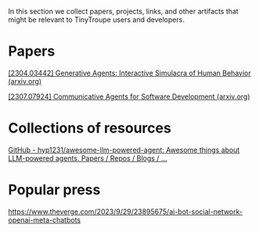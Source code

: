 In this section we collect papers, projects, links, and other artifacts that might be relevant to TinyTroupe users and developers. 


# Papers 

[[2304.03442] Generative Agents: Interactive Simulacra of Human Behavior (arxiv.org)](https://arxiv.org/abs/2304.03442) 

[[2307.07924] Communicative Agents for Software Development (arxiv.org)](https://arxiv.org/abs/2307.07924) 

# Collections of resources 

[GitHub - hyp1231/awesome-llm-powered-agent: Awesome things about LLM-powered agents. Papers / Repos / Blogs / ...](https://github.com/hyp1231/awesome-llm-powered-agent) 

# Popular press 

https://www.theverge.com/2023/9/29/23895675/ai-bot-social-network-openai-meta-chatbots